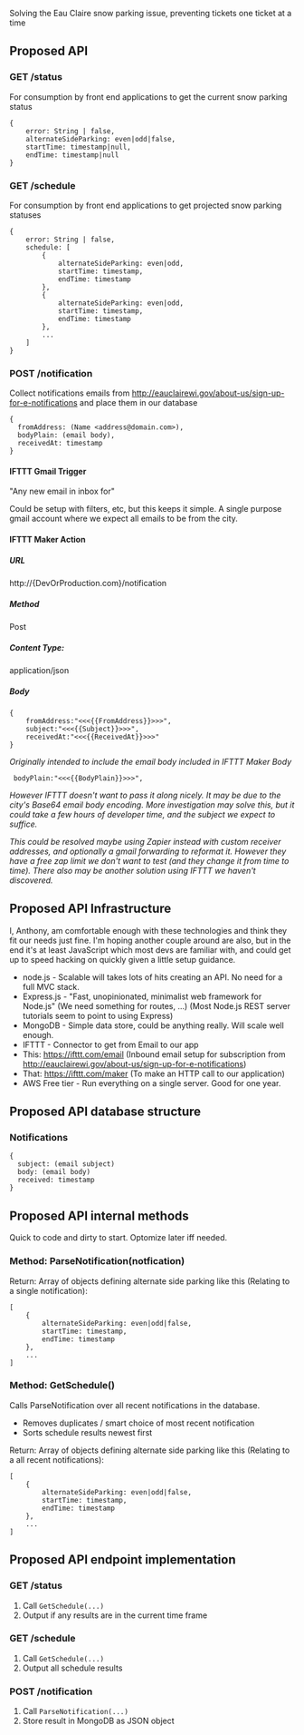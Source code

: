 Solving the Eau Claire snow parking issue, preventing tickets one ticket at a time

## Proposed API

### GET /status

For consumption by front end applications to get the current snow parking status

```
{
	error: String | false,
	alternateSideParking: even|odd|false,
	startTime: timestamp|null,
	endTime: timestamp|null
}
```

### GET /schedule

For consumption by front end applications to get projected snow parking statuses

```
{
	error: String | false,
	schedule: [
		{
			alternateSideParking: even|odd,
			startTime: timestamp,
			endTime: timestamp
		},
		{
			alternateSideParking: even|odd,
			startTime: timestamp,
			endTime: timestamp
		},
		...
	]
}
```

### POST /notification

Collect notifications emails from http://eauclairewi.gov/about-us/sign-up-for-e-notifications and place them in our database

```
{
  fromAddress: (Name <address@domain.com>),
  bodyPlain: (email body),
  receivedAt: timestamp
}
```
#### IFTTT Gmail Trigger

"Any new email in inbox for"

Could be setup with filters, etc, but this keeps it simple.  A single purpose gmail account where we expect all emails to be from the city.

#### IFTTT Maker Action

##### URL

http://{DevOrProduction.com}/notification

##### Method

Post

##### Content Type:

application/json

##### Body
```
{
    fromAddress:"<<<{{FromAddress}}>>>",
    subject:"<<<{{Subject}}>>>",
    receivedAt:"<<<{{ReceivedAt}}>>>"
}
```
*Originally intended to include the email body included in IFTTT Maker Body*
```
 bodyPlain:"<<<{{BodyPlain}}>>>",
```
*However IFTTT doesn't want to pass it along nicely.  It may be due to the city's Base64 email body encoding.  More investigation may solve this, but it could take a few hours of developer time, and the subject we expect to suffice.*

*This could be resolved maybe using Zapier instead with custom receiver addresses, and optionally a gmail forwarding to reformat it. However they have a free zap limit we don't want to test (and they change it from time to time). There also may be another solution using IFTTT we haven't discovered.*

## Proposed API Infrastructure

I, Anthony, am comfortable enough with these technologies and think they fit our needs just fine. I'm hoping another couple around are also, but in the end it's at least JavaScript which most devs are familiar with, and could get up to speed hacking on quickly given a little setup guidance.

* node.js - Scalable will takes lots of hits creating an API. No need for a full MVC stack.
 * Express.js - "Fast, unopinionated, minimalist web framework for Node.js" (We need something for routes, ...) (Most Node.js REST server tutorials seem to point to using Express)
* MongoDB - Simple data store, could be anything really.  Will scale well enough.
* IFTTT - Connector to get from Email to our app
 * This: https://ifttt.com/email (Inbound email setup for subscription from http://eauclairewi.gov/about-us/sign-up-for-e-notifications)
 * That: https://ifttt.com/maker (To make an HTTP call to our application)
* AWS Free tier - Run everything on a single server.  Good for one year.
 
## Proposed API database structure

### Notifications
```
{
  subject: (email subject)
  body: (email body)
  received: timestamp
}
```

## Proposed API internal methods

Quick to code and dirty to start.  Optomize later iff needed.

### Method: ParseNotification(notfication)

Return: Array of objects defining alternate side parking like this (Relating to a single notification):
```
[
	{
		alternateSideParking: even|odd|false,
		startTime: timestamp,
		endTime: timestamp
	},
	...
]
```

### Method: GetSchedule()

Calls ParseNotification over all recent notifications in the database.

* Removes duplicates / smart choice of most recent notification
* Sorts schedule results newest first

Return: Array of objects defining alternate side parking like this (Relating to a all recent notifications):
```
[
	{
		alternateSideParking: even|odd|false,
		startTime: timestamp,
		endTime: timestamp
	},
	...
]
```

## Proposed API endpoint implementation

### GET /status

1. Call ```GetSchedule(...)```
2. Output if any results are in the current time frame

### GET /schedule

1. Call ```GetSchedule(...)```
2. Output all schedule results

### POST /notification

1. Call ```ParseNotification(...)```
2. Store result in MongoDB as JSON object
